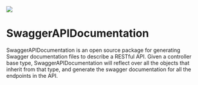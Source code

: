 <a href="http://buildserver.spawtz.com:8000/viewType.html?buildTypeId=SwaggerApiDocumentation_Ci&guest=1">
<img src="http://buildserver.spawtz.com:8000/app/rest/builds/buildType:(id:SwaggerApiDocumentation_Ci)/statusIcon"/>
</a>

SwaggerAPIDocumentation
=======================

SwaggerAPIDocumentation is an open source package for generating Swagger documentation files to describe a RESTful API.  Given a controller base type, SwaggerAPIDocumentation will reflect over all the objects that inherit from that type, and generate the swagger documentation for all the endpoints in the API.
